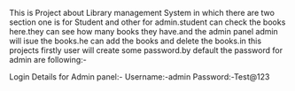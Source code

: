 This is Project about Library management System in which there are two section one is for Student and other for admin.student can check the books here.they can see how many books they have.and the admin panel admin will isue the books.he can add the books and delete the books.in this projects firstly user will create some password.by default the password for  admin are following:-

Login Details for Admin panel:-
Username:-admin
Password:-Test@123
